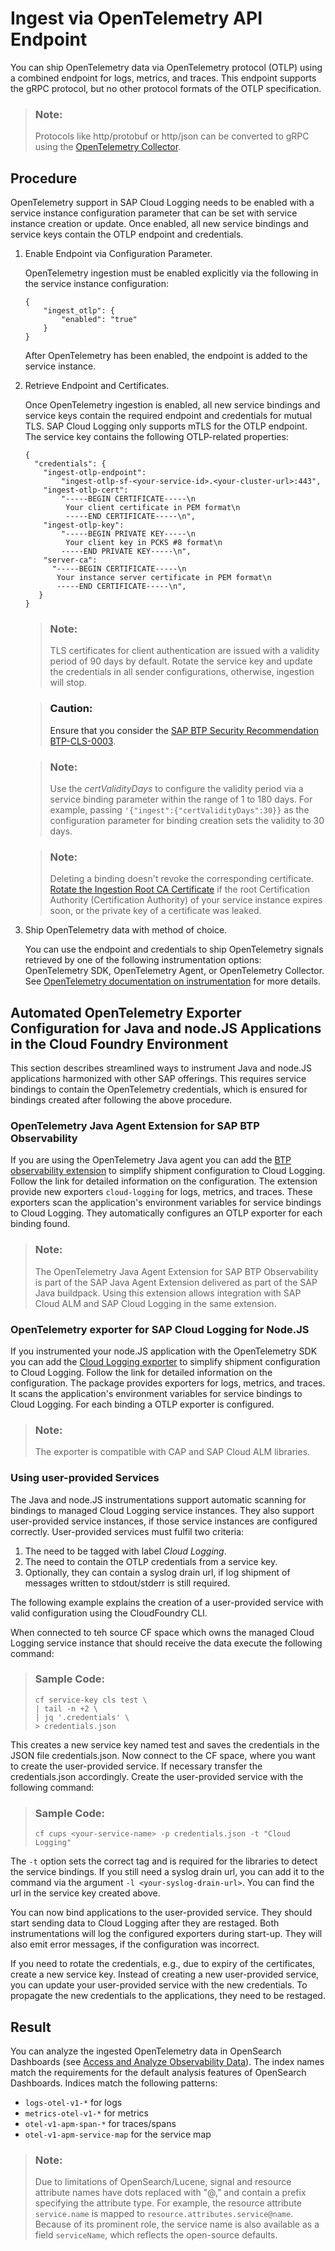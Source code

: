 <!-- loiofdc78af7c69246bc87315d90a061b321 -->

# Ingest via OpenTelemetry API Endpoint

You can ship OpenTelemetry data via OpenTelemetry protocol \(OTLP\) using a combined endpoint for logs, metrics, and traces. This endpoint supports the gRPC protocol, but no other protocol formats of the OTLP specification.

> ### Note:  
> Protocols like http/protobuf or http/json can be converted to gRPC using the [OpenTelemetry Collector](https://opentelemetry.io/docs/collector/).



<a name="loiofdc78af7c69246bc87315d90a061b321__section_t1n_q1d_dzb"/>

## Procedure

OpenTelemetry support in SAP Cloud Logging needs to be enabled with a service instance configuration parameter that can be set with service instance creation or update. Once enabled, all new service bindings and service keys contain the OTLP endpoint and credentials.

1.  Enable Endpoint via Configuration Parameter.

    OpenTelemetry ingestion must be enabled explicitly via the following in the service instance configuration:

    ```
    {
        "ingest_otlp": {
            "enabled": "true"
        }
    }
    ```

    After OpenTelemetry has been enabled, the endpoint is added to the service instance.

2.  Retrieve Endpoint and Certificates.

    Once OpenTelemetry ingestion is enabled, all new service bindings and service keys contain the required endpoint and credentials for mutual TLS. SAP Cloud Logging only supports mTLS for the OTLP endpoint. The service key contains the following OTLP-related properties:

    ```
    {
      "credentials": {
        "ingest-otlp-endpoint":
            "ingest-otlp-sf-<your-service-id>.<your-cluster-url>:443",
        "ingest-otlp-cert":
            "-----BEGIN CERTIFICATE-----\n
             Your client certificate in PEM format\n
             -----END CERTIFICATE-----\n",
        "ingest-otlp-key":
            "-----BEGIN PRIVATE KEY-----\n
             Your client key in PCKS #8 format\n
            -----END PRIVATE KEY-----\n",
        "server-ca":
          "-----BEGIN CERTIFICATE-----\n
           Your instance server certificate in PEM format\n
           -----END CERTIFICATE-----\n",
       }
    }
    ```

    > ### Note:  
    > TLS certificates for client authentication are issued with a validity period of 90 days by default. Rotate the service key and update the credentials in all sender configurations, otherwise, ingestion will stop.

    > ### Caution:  
    > Ensure that you consider the [SAP BTP Security Recommendation BTP-CLS-0003](https://help.sap.com/docs/btp/sap-btp-security-recommendations-c8a9bb59fe624f0981efa0eff2497d7d/sap-btp-security-recommendations?seclist-index=BTP-CLS-0003&version=Cloud).

    > ### Note:  
    > Use the *certValidityDays* to configure the validity period via a service binding parameter within the range of 1 to 180 days. For example, passing `'{"ingest":{"certValidityDays":30}}` as the configuration parameter for binding creation sets the validity to 30 days.

    > ### Note:  
    > Deleting a binding doesn't revoke the corresponding certificate. [Rotate the Ingestion Root CA Certificate](rotate-the-ingestion-root-ca-certificate-bbcb3e7.md) if the root Certification Authority \(Certification Authority\) of your service instance expires soon, or the private key of a certificate was leaked.

3.  Ship OpenTelemetry data with method of choice.

    You can use the endpoint and credentials to ship OpenTelemetry signals retrieved by one of the following instrumentation options: OpenTelemetry SDK, OpenTelemetry Agent, or OpenTelemetry Collector. See [OpenTelemetry documentation on instrumentation](https://opentelemetry.io/docs/concepts/instrumentation/) for more details.




<a name="loiofdc78af7c69246bc87315d90a061b321__section_dzb_khg_cfc"/>

## Automated OpenTelemetry Exporter Configuration for Java and node.JS Applications in the Cloud Foundry Environment

This section describes streamlined ways to instrument Java and node.JS applications harmonized with other SAP offerings. This requires service bindings to contain the OpenTelemetry credentials, which is ensured for bindings created after following the above procedure.



### OpenTelemetry Java Agent Extension for SAP BTP Observability

If you are using the OpenTelemetry Java agent you can add the [BTP observability extension](https://github.com/SAP/cf-java-logging-support/tree/main/cf-java-logging-support-opentelemetry-agent-extension) to simplify shipment configuration to Cloud Logging. Follow the link for detailed information on the configuration. The extension provide new exporters `cloud-logging` for logs, metrics, and traces. These exporters scan the application's environment variables for service bindings to Cloud Logging. They automatically configures an OTLP exporter for each binding found.

> ### Note:  
> The OpenTelemetry Java Agent Extension for SAP BTP Observability is part of the SAP Java Agent Extension delivered as part of the SAP Java buildpack. Using this extension allows integration with SAP Cloud ALM and SAP Cloud Logging in the same extension.



### OpenTelemetry exporter for SAP Cloud Logging for Node.JS

If you instrumented your node.JS application with the OpenTelemetry SDK you can add the [Cloud Logging exporter](https://github.com/SAP/opentelemetry-exporter-for-sap-cloud-logging-for-nodejs) to simplify shipment configuration to Cloud Logging. Follow the link for detailed information on the configuration. The package provides exporters for logs, metrics, and traces. It scans the application's environment variables for service bindings to Cloud Logging. For each binding a OTLP exporter is configured.

> ### Note:  
> The exporter is compatible with CAP and SAP Cloud ALM libraries.



### Using user-provided Services

The Java and node.JS instrumentations support automatic scanning for bindings to managed Cloud Logging service instances. They also support user-provided service instances, if those service instances are configured correctly. User-provided services must fulfil two criteria:

1.  The need to be tagged with label *Cloud Logging*.
2.  The need to contain the OTLP credentials from a service key.
3.  Optionally, they can contain a syslog drain url, if log shipment of messages written to stdout/stderr is still required.

The following example explains the creation of a user-provided service with valid configuration using the CloudFoundry CLI.

When connected to teh source CF space which owns the managed Cloud Logging service instance that should receive the data execute the following command:

> ### Sample Code:  
> ```
> cf service-key cls test \
> | tail -n +2 \
> | jq '.credentials' \
> > credentials.json
> ```

This creates a new service key named test and saves the credentials in the JSON file credentials.json. Now connect to the CF space, where you want to create the user-provided service. If necessary transfer the credentials.json accordingly. Create the user-provided service with the following command:

> ### Sample Code:  
> ```
> cf cups <your-service-name> -p credentials.json -t "Cloud Logging"
> ```

The `-t` option sets the correct tag and is required for the libraries to detect the service bindings. If you still need a syslog drain url, you can add it to the command via the argument `-l <your-syslog-drain-url>`. You can find the url in the service key created above.

You can now bind applications to the user-provided service. They should start sending data to Cloud Logging after they are restaged. Both instrumentations will log the configured exporters during start-up. They will also emit error messages, if the configuration was incorrect.

If you need to rotate the credentials, e.g., due to expiry of the certificates, create a new service key. Instead of creating a new user-provided service, you can update your user-provided service with the new credentials. To propagate the new credentials to the applications, they need to be restaged.



<a name="loiofdc78af7c69246bc87315d90a061b321__section_kbr_nbd_dzb"/>

## Result

You can analyze the ingested OpenTelemetry data in OpenSearch Dashboards \(see [Access and Analyze Observability Data](access-and-analyze-observability-data-dad5b01.md)\). The index names match the requirements for the default analysis features of OpenSearch Dashboards. Indices match the following patterns:

-   `logs-otel-v1-*` for logs
-   `metrics-otel-v1-*` for metrics
-   `otel-v1-apm-span-*` for traces/spans
-   `otel-v1-apm-service-map` for the service map

> ### Note:  
> Due to limitations of OpenSearch/Lucene, signal and resource attribute names have dots replaced with "@," and contain a prefix specifying the attribute type. For example, the resource attribute `service.name` is mapped to `resource.attributes.service@name`. Because of its prominent role, the service name is also available as a field `serviceName`, which reflects the open-source defaults.

